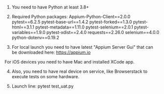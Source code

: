 1) You need to have Python at least 3.8+

2) Required Python packages:
Appium-Python-Client==2.0.0
pytest==6.2.5
pytest-base-url==1.4.2
pytest-forked==1.3.0
pytest-html==3.1.1
pytest-metadata==1.11.0
pytest-selenium==2.0.1
pytest-variables==1.9.0
pytest-xdist==2.4.0
requests==2.26.0
selenium==4.0.0
python-dotenv==0.19.2

3) For local launch you need to have latest "Appium Server Gui" that can be downloaded here:
https://appium.io

For iOS devices you need to have Mac and installed XCode app.

4) Also, you need to have real device on service, like Browserstack to execute tests on some hardware.

5) Launch line:
pytest test_uat.py

###